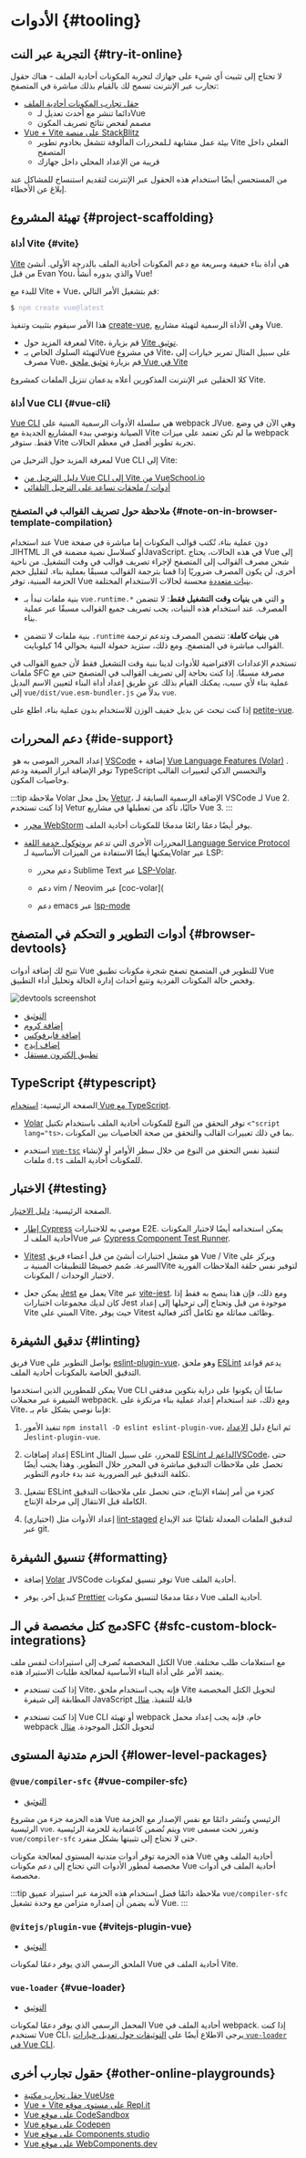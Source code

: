 # الأدوات {#tooling}

## التجربة عبر النت {#try-it-online}

لا تحتاج إلى تثبيت أي شيء على جهازك لتجربة المكونات أحادية الملف  - هناك حقول تجارب عبر الإنترنت تسمح لك بالقيام بذلك مباشرة في المتصفح:

- [حقل تجارب المكونات أحادية الملف](https://play.vuejs.org)
  - دائما تنشر مع أحدث تعديل  لـVue
  - مصمم لفحص نتائج تصريف المكون
- [Vue + Vite على منصة StackBlitz](https://vite.new/vue)
  - بيئة عمل مشابهة لـلمحررات المألوفة تتشغل بخادوم تطوير Vite الفعلي داخل المتصفح
  - قريبة من الإعداد المحلي داخل جهازك

من المستحسن أيضًا استخدام هذه الحقول عبر الإنترنت لتقديم استنساخ للمشاكل عند إبلاغ عن الأخطاء.

## تهيئة المشروع {#project-scaffolding}

### أداة Vite {#vite}

[Vite](https://vitejs.dev/) هي أداة بناء خفيفة وسريعة مع دعم المكونات أحادية الملف بالدرجة الأولى. أنشئ من قبل Evan You، والذي بدوره أنشأ Vue!

للبدء مع Vite + Vue، قم بتشغيل الأمر التالي:

<div class="language-sh"><pre><code><span class="line"><span style="color:var(--vt-c-green);">$</span> <span style="color:#A6ACCD;">npm create vue@latest</span></span></code></pre></div>

هذا الأمر سيقوم بتثبيت وتنفيذ [create-vue](https://github.com/vuejs/create-vue), وهي الأداة الرسمية لتهيئة مشاريع Vue.

- لمعرفة المزيد حول Vite، قم بزيارة [Vite توثيق](https://vitejs.dev).
- لتهيئة السلوك الخاص بـVue في مشروع Vite، على سبيل المثال تمرير خيارات إلى مصرف Vue، قم بزيارة [ توثيق ملحق Vue في Vite](https://github.com/vitejs/vite-plugin-vue/tree/main/packages/plugin-vue#readme)

كلا الحقلين عبر الإنترنت المذكورين أعلاه يدعمان تنزيل الملفات كمشروع Vite.

### أداة Vue CLI  {#vue-cli}

[Vue CLI](https://cli.vuejs.org/) هي سلسلة الأدوات الرسمية المبنية على webpack لـVue. وهي الآن في وضع الصيانة ونوصي ببدء المشاريع الجديدة مع Vite ما لم تكن تعتمد على ميزات webpack فقط. ستوفر Vite تجربة تطوير أفضل في معظم الحالات.

لمعرفة المزيد حول الترحيل من Vue CLI إلى Vite:

- [دليل الترحيل من Vue CLI إلى Vite من VueSchool.io](https://vueschool.io/articles/vuejs-tutorials/how-to-migrate-from-vue-cli-to-vite/)
- [أدوات / ملحقات تساعد على الترحيل التلقائي](https://github.com/vitejs/awesome-vite#vue-cli)

### ملاحظة حول تصريف القوالب في المتصفح {#note-on-in-browser-template-compilation}

عند استخدام Vue دون عملية بناء، تُكتب قوالب المكونات إما مباشرة في صفحة الـHTML  أو كسلاسل نصية مضمنة في الـJavaScript. في هذه الحالات، يحتاج Vue إلى شحن مصرف القوالب إلى المتصفح لإجراء تصريف قوالب في وقت التشغيل. من ناحية أخرى، لن يكون المصرف ضروريًا إذا قمنا بترجمة القوالب مسبقًا بعملية بناء. لتقليل حجم الحزمة المبنية، توفر Vue [بنيات متعددة](https://unpkg.com/browse/vue@3/dist/) محسنة لحالات الاستخدام المختلفة.

- بنية ملفات  تبدأ بـ `vue.runtime.*` و التي هي **بنيات وقت التشغيل فقط**: لا تتضمن المصرف. عند استخدام هذه البنيات، يجب تصريف جميع القوالب مسبقًا عبر عملية بناء.

- بنية ملفات لا تتضمن `.runtime` هي **بنيات كاملة**: تتضمن المصرف وتدعم ترجمة القوالب مباشرة في المتصفح. ومع ذلك، ستزيد حمولة البنية بحوالي 14 كيلوبايت.

تستخدم الإعدادات الافتراضية للأدوات لدينا بنية وقت التشغيل فقط لأن جميع القوالب في ملفات SFC مصرفة مسبقًا. إذا كنت بحاجة إلى تصريف القوالب في المتصفح حتى مع عملية بناء لأي سبب، يمكنك القيام بذلك عن طريق إعداد أداة البناء لتعيين الاسم البديل  إلى `vue/dist/vue.esm-bundler.js` بدلاً من `vue`.

إذا كنت تبحث عن بديل خفيف الوزن للاستخدام بدون عملية بناء، اطلع على [petite-vue](https://github.com/vuejs/petite-vue).

## دعم المحررات {#ide-support}

 إعداد المحرر الموصى به هو [VSCode](https://code.visualstudio.com/) + إضافة [Vue Language Features (Volar)](https://marketplace.visualstudio.com/items?itemName=Vue.volar) . توفر الإضافة ابراز الصيغة ودعم TypeScript والتحسس الذكي لتعبيرات القالب وخاصيات المكون.

  :::tip ملاحظة
  Volar يحل محل [Vetur](https://marketplace.visualstudio.com/items?itemName=octref.vetur)، الإضافة الرسمية السابقة لـ VSCode لـ Vue 2. إذا كنت تستخدم Vetur حاليًا، تأكد من تعطيلها في مشاريع Vue 3.
  :::

- [محرر WebStorm](https://www.jetbrains.com/webstorm/) يوفر أيضًا دعمًا رائعًا مدمجًا للمكونات أحادية الملف.

- المحررات الأخرى التي تدعم [ بروتوكول خدمة اللغة Language Service Protocol](https://microsoft.github.io/language-server-protocol/)  يمكنها أيضًا الاستفادة من الميزات الأساسية لـVolar عبر LSP:

  - دعم محرر Sublime Text عبر [LSP-Volar](https://github.com/sublimelsp/LSP-volar).

  - دعم vim / Neovim عبر [coc-volar](

  - دعم emacs عبر [lsp-mode](https://emacs-lsp.github.io/lsp-mode/page/lsp-volar/)

## أدوات التطوير و التحكم في المتصفح {#browser-devtools}

<VueSchoolLink href="https://vueschool.io/lessons/using-vue-dev-tools-with-vuejs-3" title="Free Vue.js Devtools Lesson"/>

تتيح لك إضافة أدوات Vue للتطوير في المتصفح  تصفح شجرة مكونات تطبيق Vue وفحص حالة المكونات الفردية وتتبع أحداث إدارة الحالة وتحليل أداء التطبيق.

![devtools screenshot](https://raw.githubusercontent.com/vuejs/devtools/main/media/screenshot-shadow.png)

- [التوثيق](https://devtools.vuejs.org/)
- [إضافة كروم](https://chrome.google.com/webstore/detail/vuejs-devtools/nhdogjmejiglipccpnnnanhbledajbpd)
- [إضافة فايرفوكس](https://addons.mozilla.org/en-US/firefox/addon/vue-js-devtools/)
- [إضاف إيدج](https://microsoftedge.microsoft.com/addons/detail/vuejs-devtools/olofadcdnkkjdfgjcmjaadnlehnnihnl)
- [تطبيق إلكترون مستقل](https://devtools.vuejs.org/guide/installation.html#standalone)

## TypeScript {#typescript}

الصفحة الرئيسية: [استخدام Vue مع TypeScript](/guide/typescript/overview).

- [Volar](https://github.com/johnsoncodehk/volar) توفر التحقق من النوع للمكونات أحادية الملف باستخدام تكتيل `<"script lang="ts>`، بما في ذلك تعبيرات القالب والتحقق من صحة الخاصيات بين المكونات.

- استخدم [`vue-tsc`](https://github.com/vuejs/language-tools/tree/master/packages/vue-tsc) لتنفيذ نفس التحقق من النوع من خلال سطر الأوامر أو لإنشاء ملفات `d.ts` للمكونات أحادية الملف.

## الاختبار {#testing}

الصفحة الرئيسية: [دليل الاختبار](/guide/scaling-up/testing).

- [إطار Cypress](https://www.cypress.io/) موصى به للاختبارات E2E. يمكن استخدامه أيضًا لاختبار المكونات  أحادية الملف لـVue عبر [Cypress Component Test Runner](https://docs.cypress.io/guides/component-testing/introduction).

- [Vitest](https://vitest.dev/) هو مشغل اختبارات أنشئ من قبل أعضاء فريق Vue / Vite ويركز على السرعة. صُمم خصيصًا للتطبيقات المبنية بـVite لتوفير نفس حلقة الملاحظات الفورية لاختبار الوحدات / المكونات.

- يمكن جعل [Jest](https://jestjs.io/) يعمل مع Vite عبر [vite-jest](https://github.com/sodatea/vite-jest). ومع ذلك، فإن هذا ينصح به فقط إذا كان لديك مجموعات اختبارات Jest موجودة من قبل وتحتاج إلى ترحيلها إلى إعداد Vite المبني على Vite، حيث يوفر Vitest وظائف مماثلة مع تكامل أكثر فعالية.

## تدقيق الشيفرة {#linting}

فريق Vue يواصل التطوير على [eslint-plugin-vue](https://github.com/vuejs/eslint-plugin-vue)، وهو ملحق [ESLint](https://eslint.org/) يدعم قواعد التدقيق الخاصة بالمكونات أحادية الملف.

يمكن للمطورين الذين استخدموا Vue CLI سابقًا أن يكونوا على دراية بتكوين مدققي الشيفرة عبر محملات webpack. ومع ذلك، عند استخدام إعداد عملية بناء مرتكزة على Vite، فإننا نوصي بشكل عام بـ:

1. تنفيذ الأمور `npm install -D eslint eslint-plugin-vue`، ثم اتباع دليل [الإعداد](https://eslint.vuejs.org/user-guide/#usage) لـ`eslint-plugin-vue`.

2. إعداد إضافات ESLint للمحرر، على سبيل المثال [ESLint الداعم لـVSCode](https://marketplace.visualstudio.com/items?itemName=dbaeumer.vscode-eslint)، حتى تحصل على ملاحظات التدقيق مباشرة في المحرر خلال التطوير. وهذا يجنب أيضًا تكلفة التدقيق غير الضرورية عند بدء خادوم التطوير.

3. تشغيل ESLint كجزء من أمر إنشاء الإنتاج، حتى تحصل على ملاحظات التدقيق الكاملة قبل الانتقال إلى مرحلة الإنتاج.

4. (اختياري) إعداد الأدوات مثل [lint-staged](https://github.com/okonet/lint-staged) لتدقيق الملفات المعدلة تلقائيًا عند الإيداع عبر git.

## تنسيق الشيفرة {#formatting}

- إضافة [Volar](https://github.com/johnsoncodehk/volar) لـVSCode توفر تنسيق لمكونات Vue أحادية الملف.

- كبديل آخر، يوفر [Prettier](https://prettier.io/) دعمًا مدمجًا لتنسيق مكونات Vue أحادية الملف.

## دمج كتل مخصصة في الـSFC {#sfc-custom-block-integrations}

الكتل المخصصة تُصرف إلى استيرادات لنفس ملف Vue مع استعلامات طلب مختلفة. يعتمد الأمر على أداة البناء الأساسية لمعالجة طلبات الاستيراد هذه.

- إذا كنت تستخدم Vite، فإنه يجب استخدام ملحق Vite لتحويل الكتل المخصصة المطابقة إلى شيفرة JavaScript قابلة للتنفيذ. [مثال](https://github.com/vitejs/vite-plugin-vue/tree/main/packages/plugin-vue#example-for-transforming-custom-blocks)

- إذا كنت تستخدم Vue CLI أو تهيئة webpack خام، فإنه يجب إعداد محمل webpack لتحويل الكتل الموجودة. [مثال](https://vue-loader.vuejs.org/guide/custom-blocks.html)

## الحزم متدنية المستوى {#lower-level-packages}

### `@vue/compiler-sfc` {#vue-compiler-sfc}

- [التوثيق](https://github.com/vuejs/core/tree/main/packages/compiler-sfc)

هذه الحزمة جزء من مشروع Vue الرئيسي وتُنشر دائمًا مع نفس الإصدار مع الحزمة الرئيسية `vue`. ويتم تُضمن كاعتمادية للحزمة الرئيسية `vue` وتمرر تحت مسمى `vue/compiler-sfc` حتى لا تحتاج إلى تثبيتها بشكل منفرد.

هذه الحزمة توفر أدوات متدنية المستوى لمعالجة مكونات Vue أحادية الملف وهي مخصصة لمطور الأدوات التي تحتاج إلى دعم مكونات Vue أحادية الملف في أدوات مخصصة.

:::tip ملاحظة
 دائمًا فضل استخدام هذه الحزمة عبر استيراد عميق `vue/compiler-sfc` لأنه يضمن أن إصداره متزامن مع وحدة تشغيل Vue.
:::

### `@vitejs/plugin-vue` {#vitejs-plugin-vue}

- [التوثيق](https://github.com/vitejs/vite-plugin-vue/tree/main/packages/plugin-vue)

الملحق الرسمي الذي يوفر دعمًا لمكونات Vue أحادية الملف في Vite.

### `vue-loader` {#vue-loader}

- [التوثيق](https://vue-loader.vuejs.org/)

المحمل الرسمي الذي يوفر دعمًا لمكونات Vue أحادية الملف في webpack. إذا كنت تستخدم Vue CLI، يرجى الاطلاع أيضًا على [التوثيقات حول تعديل خيارات `vue-loader` في Vue CLI](https://cli.vuejs.org/guide/webpack.html#modifying-options-of-a-loader).

## حقول تجارب أخرى {#other-online-playgrounds}

- [ حقل تجارب مكتبة VueUse](https://play.vueuse.org)
- [Vue + Vite على مستوى موقع Repl.it](https://replit.com/@templates/VueJS-with-Vite)
- [Vue على موقع CodeSandbox](https://codesandbox.io/s/vue-3)
- [Vue على موقع  Codepen](https://codepen.io/pen/editor/vue)
- [Vue على موقع  Components.studio](https://components.studio/create/vue3)
- [Vue على موقع  WebComponents.dev](https://webcomponents.dev/create/cevue)

<!-- TODO ## Backend Framework Integrations -->
